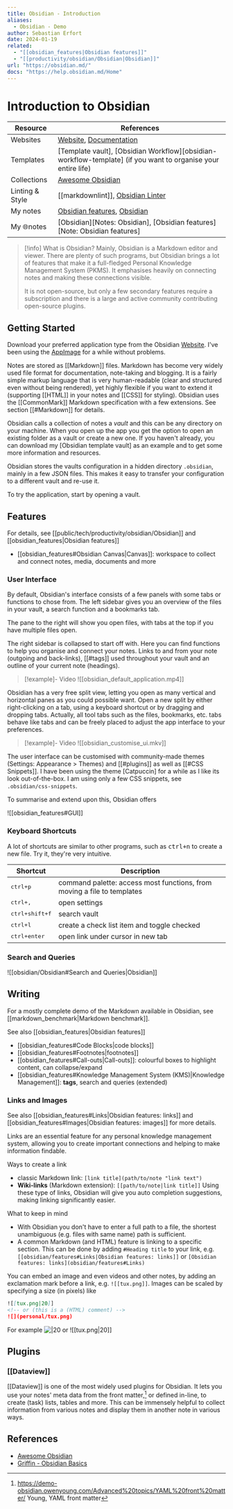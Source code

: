 ```yaml
---
title: Obsidian - Introduction
aliases:
  - Obsidian - Demo
author: Sebastian Erfort
date: 2024-01-19
related:
  - "[[obsidian_features|Obsidian features]]"
  - "[[productivity/obsidian/Obsidian|Obsidian]]"
url: "https://obsidian.md/"
docs: "https://help.obsidian.md/Home"
---
```


# Introduction to Obsidian

| Resource        | References                                                                                                                                                                                                                                                                                                         |
| --------------- | ------------------------------------------------------------------------------------------------------------------------------------------------------------------------------------------------------------------------------------------------------------------------------------------------------------------ |
| Websites        | [Website], [Documentation] |
| Templates       | [Template vault], [Obsidian Workflow][obsidian-workflow-template] (if you want to organise your entire life) |
| Collections     | [Awesome Obsidian] |
| Linting & Style | [[markdownlint]], [Obsidian Linter](public/tech/productivity/obsidian/Obsidian.md#^f0ca06) |
| My notes        | [Obsidian features](obsidian_features.md), [Obsidian](productivity/obsidian/Obsidian) |
| My 🌐notes      | [Obsidian][Notes: Obsidian], [Obsidian features][Note: Obsidian features] |

> [!info] What is Obsidian?
> Mainly, Obsidian is a Markdown editor and viewer. There are plenty of such programs, but Obsidian brings a lot of features that make it a full-fledged Personal Knowledge Management System (PKMS). It emphasises heavily on connecting notes and making these connections visible.
>
> It is not open-source, but only a few secondary features require a subscription and there is a large and active community contributing open-source plugins.


## Getting Started

Download your preferred application type from the Obsidian [Website]. I've been using the [AppImage](https://appimage.org) for a while without problems.

Notes are stored as [[Markdown]] files. Markdown has become very widely used file format for documentation, note-taking and blogging. It is a fairly simple markup language that is very human-readable (clear and structured even without being rendered), yet highly flexible if you want to extend it (supporting [[HTML]] in your notes and [[CSS]] for styling). Obsidian uses the [[CommonMark]] Markdown specification with a few extensions. See section [[#Markdown]] for details.

Obsidian calls a collection of notes a *vault* and this can be any directory on your machine. When you open up the app you get the option to open an existing folder as a vault or create a new one. If you haven't already, you can download my [Obsidian template vault] as an example and to get some more information and resources.

Obsidian stores the vaults configuration in a hidden directory `.obsidian`, mainly in a few JSON files. This makes it easy to transfer your configuration to a different vault and re-use it.

To try the application, start by opening a vault.


## Features

For details, see [[public/tech/productivity/obsidian/Obsidian]] and [[obsidian_features|Obsidian features]]

- [[obsidian_features#Obsidian Canvas|Canvas]]: workspace to collect and connect notes, media, documents and more

### User Interface

By default, Obsidian's interface consists of a few panels with some tabs or functions to chose from. The left sidebar gives you an overview of the files in your vault, a search function and a bookmarks tab.

The pane to the right will show you open files, with tabs at the top if you have multiple files open.

The right sidebar is collapsed to start off with.  Here you can find functions to help you organise and connect your notes. Links to and from your note (outgoing and back-links), [[#tags]] used throughout your vault and an outline of your current note (headings).

> [!example]- Video
> ![[obsidian_default_application.mp4]]

Obsidian has a very free split view, letting you open as many vertical and horizontal panes as you could possible want. Open a new split by either right-clicking on a tab, using a keyboard shortcut or by dragging and dropping tabs. Actually, all tool tabs such as the files, bookmarks, etc. tabs behave like tabs and can be freely placed to adjust the app interface to your preferences.

> [!example]- Video
> ![[obsidian_customise_ui.mkv]]

The user interface can be customised with community-made themes (Settings: Appearance > Themes) and [[#plugins]] as well as [[#CSS Snippets]]. I have been using the theme [Catpuccin] for a while as I like its look out-of-the-box. I am using only a few CSS snippets, see `.obsidian/css-snippets`.

To summarise and extend upon this, Obsidian offers

![[obsidian_features#GUI]]


### Keyboard Shortcuts

A lot of shortcuts are similar to other programs, such as <kbd>ctrl+n</kbd> to create a new file. Try it, they're very intuitive.

| Shortcut | Description |
| ---- | ---- |
| <kbd>ctrl+p</kbd> | command palette: access most functions, from moving a file to templates |
| <kbd>ctrl+,</kbd> | open settings |
| <kbd>ctrl+shift+f</kbd> | search vault |
| <kbd>ctrl+l</kbd> | create a check list item and toggle checked |
| <kbd>ctrl+enter</kbd> | open link under cursor in new tab |


### Search and Queries
 
 ![[obsidian/Obsidian#Search and Queries|Obsidian]]


## Writing

For a mostly complete demo of the Markdown available in Obsidian, see [[markdown_benchmark|Markdown benchmark]].

See also [[obsidian_features|Obsidian features]]

- [[obsidian_features#Code Blocks|code blocks]]
- [[obsidian_features#Footnotes|footnotes]]
- [[obsidian_features#Call-outs|Call-outs]]: colourful boxes to highlight content, can collapse/expand
- [[obsidian_features#Knowledge Management System (KMS)|Knowledge Management]]: **tags**, search and queries (extended)

### Links and Images

See also [[obsidian_features#Links|Obsidian features: links]] and [[obsidian_features#Images|Obsidian features: images]] for more details.

Links are an essential feature for any personal knowledge management system, allowing you to create important connections and helping to make information findable.

Ways to create a link

- classic Markdown link: `[link title](path/to/note "link text")`
- **Wiki-links** (Markdown extension): `[[path/to/note|link title]]`
  Using these type of links, Obsidian will give you auto completion suggestions, making linking significantly easier.

What to keep in mind

- With Obsidian you don't have to enter a full path to a file, the shortest unambiguous (e.g. files with same name) path is sufficient.
- A common Markdown (and HTML) feature is linking to a specific section. This can be done by adding `#Heading title` to your link, e.g. `[[obsidian/features#Links|Obsidian features: links]]` or `[Obsidian features: links](obsidian/features#Links)`

You can embed an image and even videos and other notes, by adding an exclamation mark before a link, e.g. `![[tux.png]]`. Images can be scaled by specifying a size (in pixels) like

```markdown
![[tux.png|20]]
<!-- or (this is a (HTML) comment) -->
![](personal/tux.png)
```

For example ![|20](tux.png) or ![[tux.png|20]]


## Plugins

### [[Dataview]]

[[Dataview]] is one of the most widely used plugins for Obsidian. It lets you use your notes' meta data from the front matter,[^young] or defined in-line, to create (task) lists, tables and more. This can be immensely helpful to collect information from various notes and display them in another note in various ways.

## References

- [Awesome Obsidian]
- [Griffin - Obsidian Basics][griffin]

[Website]: <https://obsidian.md/>
[Documentation]: <https://help.obsidian.md/Home>
[Awesome Obsidian]: <https://gitlab.com/treetanium1/resources/obsidian/obsidian-template>
[obsidian-linter]: <https://github.com/platers/obsidian-linter>
[griffin]:  <https://rossgriffin.com/tutorials/obsidian-basics-guide/> "Griffin - Obsidian Basics"
[^griffin]:  [griffin]
[^young]: <https://demo-obsidian.owenyoung.com/Advanced%20topics/YAML%20front%20matter/> Young, YAML front matter
[^mkdocs-attrlist]: e.g. in Python-Markdown extension `attr_list`
[Notes: Obsidian]: <https://sebastianerfort.github.io/notes/seb_pub/tech/productivity/Obsidian/Obsidian/>
[Notes: Obsidian features]: <https://sebastianerfort.github.io/notes/seb_pub/tech/productivity/Obsidian/features/>
[Template vault]: <https://gitlab.com/treetanium1/resources/obsidian/obsidian-template>
[obsidian-workflow-template]: <https://github.com/mathisgauthey/obsidian-workflow-template>
